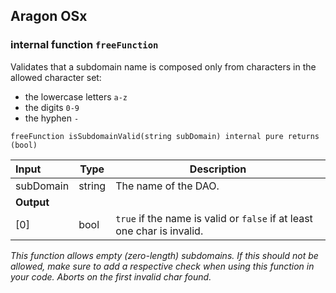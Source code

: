 ## Aragon OSx

### internal function `freeFunction`

Validates that a subdomain name is composed only from characters in the allowed character set:
- the lowercase letters `a-z`
- the digits `0-9`
- the hyphen `-`

```solidity
freeFunction isSubdomainValid(string subDomain) internal pure returns (bool) 
```

| Input | Type | Description |
|:----- | ---- | ----------- |
| subDomain | string | The name of the DAO. |
| **Output** | |
| [0] | bool | `true` if the name is valid or `false` if at least one char is invalid. |

*This function allows empty (zero-length) subdomains. If this should not be allowed, make sure to add a respective check when using this function in your code.
Aborts on the first invalid char found.*

